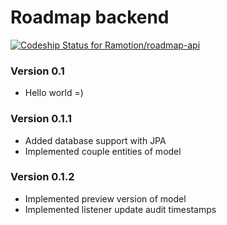 # Roadmap backend #
[ ![Codeship Status for Ramotion/roadmap-api](https://codeship.com/projects/2ba911f0-4afc-0132-8280-0ac24b6883cd/status?branch=master)](https://codeship.com/projects/46560)

### Version 0.1 ###

* Hello world =)

### Version 0.1.1 ###

* Added database support with JPA
* Implemented couple entities of model

### Version 0.1.2 ###

* Implemented preview version of model
* Implemented listener update audit timestamps

